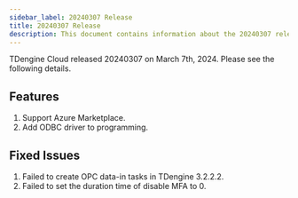 ```yaml
---
sidebar_label: 20240307 Release
title: 20240307 Release
description: This document contains information about the 20240307 release.
---
```


TDengine Cloud released 20240307 on March 7th, 2024. Please see the following details.

## Features

1. Support Azure Marketplace.
2. Add ODBC driver to programming.

## Fixed Issues

1. Failed to create OPC data-in tasks in TDengine 3.2.2.2.
2. Failed to set the duration time of disable MFA to 0.
